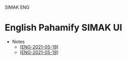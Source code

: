 SIMAK ENG

# English Pahamify SIMAK UI

- Notes
  - [[ENG-2021-05-19](ENG/ENG-2021-05-19.md)]
  - [[ENG-2021-05-19](ENG/ENG-2021-05-20.md)]